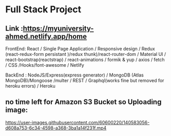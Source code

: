 # Full Stack Project 
## Link :https://myuniversity-ahmed.netlify.app/home
FrontEnd: React / Single Page Application / Responsive design / Redux (react-redux-form persistant )/redux thunk)/react-router-dom / Material UI / react-bootstrap(reactstrap) 
/ react-animations / formik & yup / axios / fetch / CSS /Hooks/font-awesome / Netlify

BackEnd : NodeJS/Express(express generator) / MongoDB (Atlas MongoDB)/Mongoose /multer / REST / Graphql(works fine but removed for heroku errors) / Heroku


## no time left for Amazon S3 Bucket so Uploading image:


https://user-images.githubusercontent.com/60600220/140583056-d608a753-6c34-4598-a368-3ba1a14f231f.mp4



